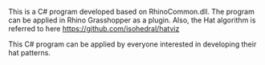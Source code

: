 This is a C# program developed based on RhinoCommon.dll. 
The program can be applied in Rhino Grasshopper as a plugin. 
Also, the Hat algorithm is referred to here 
https://github.com/isohedral/hatviz

This C# program can be applied by everyone interested in developing their hat patterns.
